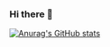 ### Hi there 👋
[![Anurag's GitHub stats](https://github-readme-stats.vercel.app/api?username=Argun&show_icons=true)](https://github.com/anuraghazra/github-readme-stats)  
